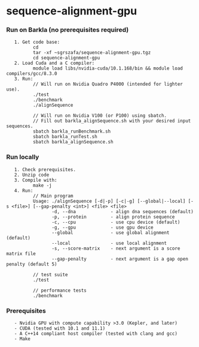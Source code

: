 # sequence-alignment-gpu


### Run on Barkla (no prerequisites required)
       1. Get code base:
              cd
              tar -xf ~sgrszafa/sequence-alignment-gpu.tgz
              cd sequence-alignment-gpu
       2. Load Cuda and a C compiler:
              module load libs/nvidia-cuda/10.1.168/bin && module load compilers/gcc/8.3.0
       3. Run:
              // Will run on Nvidia Quadro P4000 (intended for lighter use).
              ./test
              ./benchmark
              ./alignSequence

              // Will run on Nvidia V100 (or P100) using sbatch.
              // Fill out barkla_alignSequence.sh with your desired input sequences.
              sbatch barkla_runBenchmark.sh
              sbatch barkla_runTest.sh
              sbatch barkla_alignSequence.sh


### Run locally
       1. Check prerequisites.
       2. Unzip code
       3. Compile with:
              make -j
       4. Run:
              // Main program
              Usage: ./alignSequence [-d|-p] [-c|-g] [--global|--local] [-s <file>] [--gap-penalty <int>] <file> <file>
                     -d, --dna             - align dna sequences (default)
                     -p, --protein         - align protein sequence
                     -c, --cpu             - use cpu device (default)
                     -g, --gpu             - use gpu device
                     --global              - use global alignment (default)
                     --local               - use local alignment
                     -s, --score-matrix    - next argument is a score matrix file
                     --gap-penalty         - next argument is a gap open penalty (default 5)

              // test suite
              ./test

              // performance tests
              ./benchmark


### Prerequisites
       - Nvidia GPU with compute capability >3.0 (Kepler, and later)
       - CUDA (tested with 10.1 and 11.1)
       - A C++14 compliant host compiler (tested with clang and gcc)
       - Make
